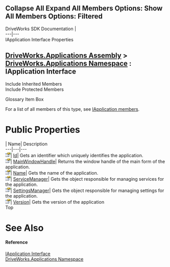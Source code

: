 Collapse All Expand All Members Options: Show All  Members Options: Filtered   
---  
DriveWorks SDK Documentation  |   
---|---  
IApplication Interface Properties   
  
[DriveWorks.Applications Assembly](topic13.md) > [DriveWorks.Applications Namespace](topic16.md) : IApplication Interface  
---  
  
Include Inherited Members    
Include Protected Members    


Glossary Item Box

For a list of all members of this type, see [IApplication members](topic25.md).

# Public Properties

| Name| Description  
---|---|---  
![ Property](dotnetimages/Property.gif)| [Id](topic29.md)| Gets an identifier which uniquely identifies the application.   
![ Property](dotnetimages/Property.gif)| [MainWindowHandle](topic30.md)| Returns the window handle of the main form of the application.   
![ Property](dotnetimages/Property.gif)| [Name](topic31.md)| Gets the name of the application.   
![ Property](dotnetimages/Property.gif)| [ServiceManager](topic32.md)| Gets the object responsible for managing services for the application.   
![ Property](dotnetimages/Property.gif)| [SettingsManager](topic33.md)| Gets the object responsible for managing settings for the application.   
![ Property](dotnetimages/Property.gif)| [Version](topic34.md)| Gets the version of the application   
Top

# See Also

#### Reference

[IApplication Interface](topic24.md)   
[DriveWorks.Applications Namespace](topic16.md)


